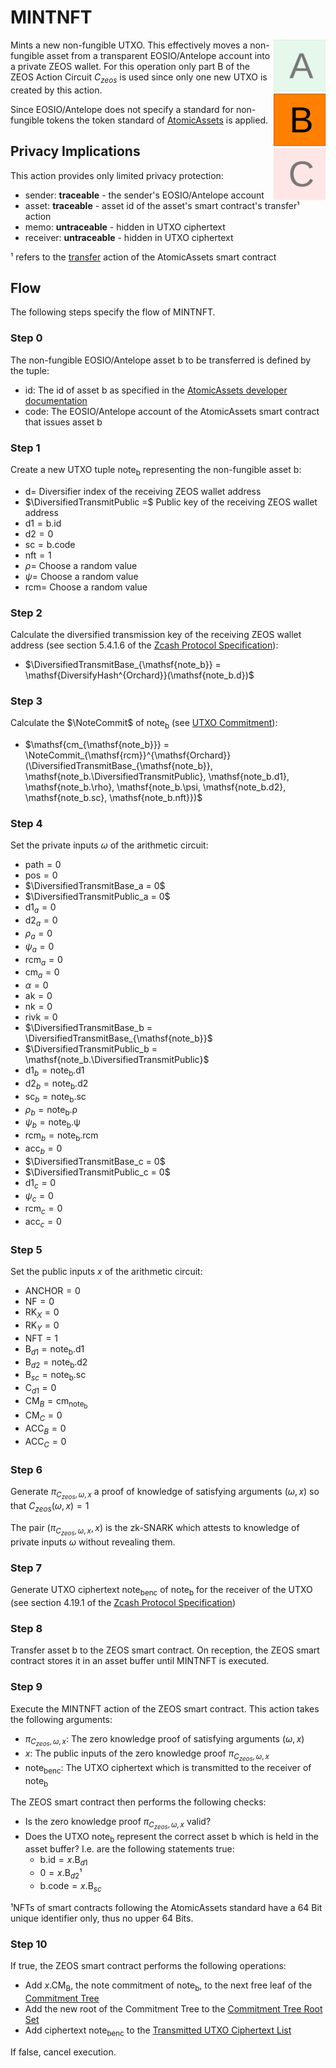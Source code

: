 # MINTNFT
<img height="256" align="right" src="https://github.com/mschoenebeck/zeos-docs/blob/main/book/circuit/B.png?raw=true">

Mints a new non-fungible UTXO. This effectively moves a non-fungible asset from a transparent EOSIO/Antelope account into a private ZEOS wallet. For this operation only part B of the ZEOS Action Circuit $C_{zeos}$ is used since only one new UTXO is created by this action.

Since EOSIO/Antelope does not specify a standard for non-fungible tokens the token standard of [AtomicAssets](https://atomicassets.io/) is applied.

## Privacy Implications
This action provides only limited privacy protection:

- sender: **traceable** - the sender's EOSIO/Antelope account
- asset: **traceable** - asset id of the asset's smart contract's transfer¹ action
- memo: **untraceable** - hidden in UTXO ciphertext
- receiver: **untraceable** - hidden in UTXO ciphertext

¹ refers to the [transfer](https://github.com/pinknetworkx/atomicassets-contract/wiki/Actions#transfer) action of the AtomicAssets smart contract

## Flow
The following steps specify the flow of MINTNFT.

### Step 0
The non-fungible EOSIO/Antelope asset $\mathsf{b}$ to be transferred is defined by the tuple:

- $\mathsf{id}$: The id of asset $\mathsf{b}$ as specified in the [AtomicAssets developer documentation](https://github.com/pinknetworkx/atomicassets-contract/wiki/Tables#assets)
- $\mathsf{code}$: The EOSIO/Antelope account of the AtomicAssets smart contract that issues asset $\mathsf{b}$

### Step 1
Create a new UTXO tuple $\mathsf{note_b}$ representing the non-fungible asset $\mathsf{b}$:

- $\mathsf{d} =$ Diversifier index of the receiving ZEOS wallet address
- $\DiversifiedTransmitPublic =$ Public key of the receiving ZEOS wallet address
- $\mathsf{d1} = \mathsf{b.id}$
- $\mathsf{d2} = 0$
- $\mathsf{sc} = \mathsf{b.code}$
- $\mathsf{nft} = 1$
- $\rho =$ Choose a random value
- $\psi =$ Choose a random value
- $\mathsf{rcm} =$ Choose a random value

### Step 2
Calculate the diversified transmission key of the receiving ZEOS wallet address (see section 5.4.1.6 of the [Zcash Protocol Specification](https://zips.z.cash/protocol/protocol.pdf)):

- $\DiversifiedTransmitBase_{\mathsf{note_b}} = \mathsf{DiversifyHash^{Orchard}}(\mathsf{note_b.d})$

### Step 3
Calculate the $\NoteCommit$ of $\mathsf{note_b}$ (see [UTXO Commitment](../notes.md#commitment)):

- $\mathsf{cm_{\mathsf{note_b}}} = \NoteCommit_{\mathsf{rcm}}^{\mathsf{Orchard}}(\DiversifiedTransmitBase_{\mathsf{note_b}}, \mathsf{note_b.\DiversifiedTransmitPublic}, \mathsf{note_b.d1}, \mathsf{note_b.\rho}, \mathsf{note_b.\psi, \mathsf{note_b.d2}, \mathsf{note_b.sc}, \mathsf{note_b.nft}})$

### Step 4
Set the private inputs $\omega$ of the arithmetic circuit:

- $\mathsf{path} = 0$
- $\mathsf{pos} = 0$
- $\DiversifiedTransmitBase_a = 0$
- $\DiversifiedTransmitPublic_a = 0$
- $\mathsf{d1}_a = 0$
- $\mathsf{d2}_a = 0$
- $\rho_a = 0$
- $\psi_a = 0$
- $\mathsf{rcm}_a = 0$
- $\mathsf{cm}_a = 0$
- $\alpha = 0$
- $\mathsf{ak} = 0$
- $\mathsf{nk} = 0$
- $\mathsf{rivk} = 0$
- $\DiversifiedTransmitBase_b = \DiversifiedTransmitBase_{\mathsf{note_b}}$
- $\DiversifiedTransmitPublic_b = \mathsf{note_b.\DiversifiedTransmitPublic}$
- $\mathsf{d1}_b = \mathsf{note_b.d1}$
- $\mathsf{d2}_b = \mathsf{note_b.d2}$
- $\mathsf{sc}_b = \mathsf{note_b.sc}$
- $\rho_b = \mathsf{note_b.\rho}$
- $\psi_b = \mathsf{note_b.\psi}$
- $\mathsf{rcm}_b = \mathsf{note_b.rcm}$
- $\mathsf{acc}_b = 0$
- $\DiversifiedTransmitBase_c = 0$
- $\DiversifiedTransmitPublic_c = 0$
- $\mathsf{d1}_c = 0$
- $\psi_c = 0$
- $\mathsf{rcm}_c = 0$
- $\mathsf{acc}_c = 0$

### Step 5
Set the public inputs $x$ of the arithmetic circuit:

- $\mathsf{ANCHOR} = 0$
- $\mathsf{NF} = 0$
- $\mathsf{RK}_X = 0$
- $\mathsf{RK}_Y = 0$
- $\mathsf{NFT} = 1$
- $\mathsf{B}_{d1} = \mathsf{note_b.d1}$
- $\mathsf{B}_{d2} = \mathsf{note_b.d2}$
- $\mathsf{B}_{sc} = \mathsf{note_b.sc}$
- $\mathsf{C}_{d1} = 0$
- $\mathsf{CM}_B = \mathsf{cm_{\mathsf{note_b}}}$
- $\mathsf{CM}_C = 0$
- $\mathsf{ACC}_B = 0$
- $\mathsf{ACC}_C = 0$

### Step 6
Generate $\pi_{C_{zeos}, \omega, x}$ a proof of knowledge of satisfying arguments $(\omega, x)$ so that $C_{zeos}(\omega, x) = 1$

The pair $(\pi_{C_{zeos}, \omega, x}, x)$ is the zk-SNARK which attests to knowledge of private inputs $\omega$ without revealing them.

### Step 7
Generate UTXO ciphertext $\mathsf{note_b}_\mathsf{enc}$ of $\mathsf{note_b}$ for the receiver of the UTXO (see section 4.19.1 of the [Zcash Protocol Specification](https://zips.z.cash/protocol/protocol.pdf))

### Step 8
Transfer asset $\mathsf{b}$ to the ZEOS smart contract. On reception, the ZEOS smart contract stores it in an asset buffer until MINTNFT is executed.

### Step 9
Execute the MINTNFT action of the ZEOS smart contract. This action takes the following arguments:

- $\pi_{C_{zeos}, \omega, x}$: The zero knowledge proof of satisfying arguments $(\omega, x)$
- $x$: The public inputs of the zero knowledge proof $\pi_{C_{zeos}, \omega, x}$
- $\mathsf{note_b}_\mathsf{enc}$: The UTXO ciphertext which is transmitted to the receiver of $\mathsf{note_b}$

The ZEOS smart contract then performs the following checks:

- Is the zero knowledge proof $\pi_{C_{zeos}, \omega, x}$ valid?
- Does the UTXO $\mathsf{note_b}$ represent the correct asset $\mathsf{b}$ which is held in the asset buffer? I.e. are the following statements true:
  - $\mathsf{b.id} = x.\mathsf{B}_{d1}$
  - $0 = x.\mathsf{B}_{d2}$¹
  - $\mathsf{b.code} = x.\mathsf{B}_{sc}$

¹NFTs of smart contracts following the AtomicAssets standard have a 64 Bit unique identifier only, thus no upper 64 Bits.

### Step 10
If $\mathsf{true}$, the ZEOS smart contract performs the following operations:

- Add $x.\mathsf{CM_B}$, the note commitment of $\mathsf{note_b}$, to the next free leaf of the [Commitment Tree](../datasets.md#commitment-tree)
- Add the new root of the Commitment Tree to the [Commitment Tree Root Set](../datasets.md#commitment-tree-root-set)
- Add ciphertext $\mathsf{note_b}_\mathsf{enc}$ to the [Transmitted UTXO Ciphertext List](../datasets.md#transmitted-utxo-ciphertext-list)

If $\mathsf{false}$, cancel execution.